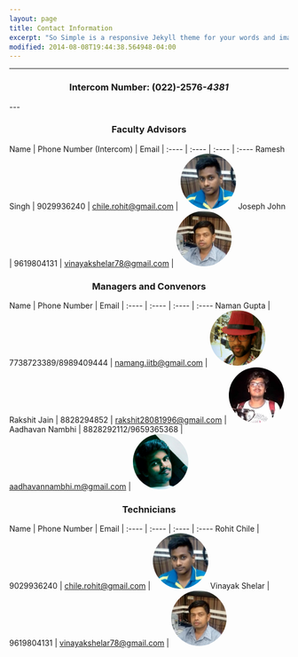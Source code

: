 ```yaml
---
layout: page
title: Contact Information
excerpt: "So Simple is a responsive Jekyll theme for your words and images."
modified: 2014-08-08T19:44:38.564948-04:00
---
```


---
<center><h3>Intercom Number: (022)-2576-<i>4381</i></h3></center>
---



<center><h3>Faculty Advisors</h3></center>

Name | Phone Number (Intercom) | Email | 
:---- | :---- | :---- | :----
Ramesh Singh | 9029936240 | [chile.rohit@gmail.com](mailto:chile.rohit@gmail.com) | <img class="bio" src="/images/rohit.jpg" alt="Smiley face" height="100" width="100">
Joseph John | 9619804131 | [vinayakshelar78@gmail.com](mailto:vinayakshelar78@gmail.com) | <img class="bio" src="/images/vinayak.jpg" alt="Smiley face" height="100" width="100">

<center><h3>Managers and Convenors</h3></center>

Name | Phone Number | Email | 
:---- | :---- | :---- | :----
Naman Gupta | 7738723389/8989409444 | [namang.iitb@gmail.com](mailto:namang.iitb@gmail.com) | <img class="bio" src="/images/naman.jpg" alt="Smiley face" height="100" width="100">
Rakshit Jain | 8828294852 | [rakshit28081996@gmail.com](mailto:rakshit28081996@gmail.com) | <img class="bio" src="/images/rakshit.jpg" alt="Smiley face" height="100" width="100">
Aadhavan Nambhi | 8828292112/9659365368 | [aadhavannambhi.m@gmail.com](mailto:aadhavannambhi.m@gmail.com) | <img class="bio" src="/images/aadhavan.jpg" alt="Smiley face" height="100" width="100">

<center><h3>Technicians</h3></center>

Name | Phone Number | Email | 
:---- | :---- | :---- | :----
Rohit Chile | 9029936240 | [chile.rohit@gmail.com](mailto:chile.rohit@gmail.com) | <img class="bio" src="/images/rohit.jpg" alt="Smiley face" height="100" width="100">
Vinayak Shelar | 9619804131 | [vinayakshelar78@gmail.com](mailto:vinayakshelar78@gmail.com) | <img class="bio" src="/images/vinayak.jpg" alt="Smiley face" height="100" width="100">

<style type="text/css">

.bio {
		border-radius: 100px;
	}

</style>